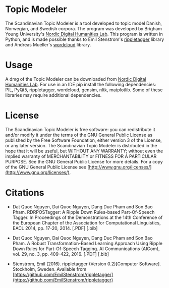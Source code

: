 # Topic Modeler
The Scandinavian Topic Modeler is a tool developed to topic model Danish, Norwegian, and Swedish corpora. The program was developed by 
Brigham Young University's [Nordic Digital Humanities Lab](https://www.nordicdh.org'). This program is written in Python, and is made possible thanks to Emil Stenstrom's [rippletagger](https://github.com/EmilStenstrom/rippletagger) library and Andreas Mueller's [wordcloud](https://github.com/amueller/word_cloud) library.

# Usage
A dmg of the Topic Modeler can be downloaded from [Nordic Digital Humanities Lab](https://www.nordicdh-beta.org/downloads'). For use in an IDE pip install the following dependencies: PIL, PyQt5, rippletagger, wordcloud, gensim, nltk, matplotlib. Some of these libraries may require additional dependencies. 

# License
The Scandinavian Topic Modeler is free software: you can redistribute it and/or modify it under the terms of the GNU General Public License as published by the Free Software Foundation, either version 3 of the License, or any later version. The Scandinavian Topic Modeler is distributed in the hope that it will be useful, but WITHOUT ANY WARRANTY; without even the implied warranty of MERCHANTABILITY or FITNESS FOR A PARTICULAR PURPOSE. See the GNU General Public License for more details. For a copy of the GNU General Public License see [http://www.gnu.org/licenses/](http://www.gnu.org/licenses/).

# Citations
- Dat Quoc Nguyen, Dai Quoc Nguyen, Dang Duc Pham and Son Bao Pham. RDRPOSTagger: A Ripple Down Rules-based Part-Of-Speech Tagger. In Proceedings of the Demonstrations at the 14th Conference of the European Chapter of the Association for Computational Linguistics, EACL 2014, pp. 17-20, 2014. [.PDF] [.bib]

- Dat Quoc Nguyen, Dai Quoc Nguyen, Dang Duc Pham and Son Bao Pham. A Robust Transformation-Based Learning Approach Using Ripple Down Rules for Part-Of-Speech Tagging. AI Communications (AICom), vol. 29, no. 3, pp. 409-422, 2016. [.PDF] [.bib]

- Stenstrom, Emil (2016). rippletagger (Version 0.2)\[Computer Software\]. Stockholm, Sweden. Available from [https://github.com/EmilStenstrom/rippletagger](https://github.com/EmilStenstrom/rippletagger)
